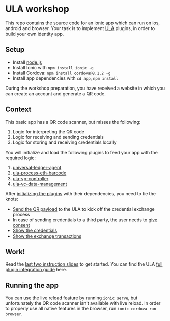 # ULA workshop

This repo contains the source code for an ionic app which can run on ios, android and browser.
Your task is to implement [ULA](https://github.com/rabobank-blockchain/universal-ledger-agent) plugins, in order to build your own identity app.

## Setup

- Install [node.js](https://nodejs.org/en/)
- Install Ionic with `npm install ionic -g`
- Install Cordova: `npm install cordova@8.1.2 -g`
- Install app dependencies with `cd app`, `npm install`

During the workshop preparation, you have received a website in which you can create an account and generate a QR code.

## Context



This basic app has a QR code scanner, but misses the following:
1. Logic for interpreting the QR code
2. Logic for receiving and sending credentials
3. Logic for storing and receiving credentials locally

You will initialize and load the following plugins to feed your app with the required logic:
1. [universal-ledger-agent](https://github.com/rabobank-blockchain/universal-ledger-agent)
2. [ula-process-eth-barcode](https://github.com/rabobank-blockchain/ula-process-eth-barcode)
3. [ula-vp-controller](https://github.com/rabobank-blockchain/ula-vp-controller)
4. [ula-vc-data-management](https://github.com/rabobank-blockchain/ula-vc-data-management)

After [initializing the plugins](app/src/service/ula.service.ts) with their dependencies, you need to tie the knots:
- [Send the QR payload](app/src/app/pages/scan-qr/scan-qr.page.ts) to the ULA to kick off the credential exchange process
- In case of sending credentials to a third party, the user needs to [give consent](app/src/app/pages/consent/consent.page.ts)
- [Show the credentials](app/src/app/pages/my-credentials/my-credentials.page.ts)
- [Show the exchange transactions](app/src/app/pages/transactions/transactions.page.ts)

## Work!

Read the [last two instruction slides](docs/ULA%20workshop.pdf) to get started. 
You can find the ULA [full plugin integration guide](https://github.com/rabobank-blockchain/universal-ledger-agent/blob/develop/docs/Integration.md#installing-the-components) here.

## Running the app
You can use the live reload feature by running `ionic serve`,
but unfortunately the QR code scanner isn't available with live reload.
In order to properly use all native features in the browser, run `ionic cordova run browser`.
